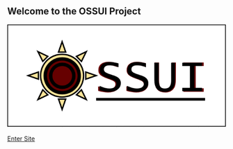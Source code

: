 ## Welcome to the OSSUI Project

![OSSUI Logo](img/ossui_logo.PNG)

[Enter Site](https://ossui.github.io/home/pages/index.html)
